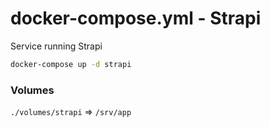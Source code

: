 
# docker-compose.yml - Strapi

Service running Strapi

```bash
docker-compose up -d strapi
```

### Volumes

`./volumes/strapi` => `/srv/app`
